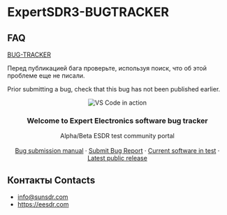 # ExpertSDR3-BUGTRACKER

## FAQ
[BUG-TRACKER](https://github.com/ExpertSDR3/ExpertSDR3-BUG-TRACKER/issues)

Перед публикацией бага проверьте, используя поиск, что об этой проблеме еще не писали.

Prior submitting a bug, check that this bug has not been published earlier.

<p align="center">
  <img alt="VS Code in action" src="https://i.imgur.com/xgD6L43.gif">
</p>

  <h3 align="center">Welcome to Expert Electronics software bug tracker</h3>
  <p align="center">  

  <p align="center">
    Alpha/Beta ESDR test community portal <br />
    <br />
    <a href="#bug-submission-manual">Bug submission manual</a>
    ·    
    <a href="https://github.com/VK6NX/EE-Software-TestLounge/issues">Submit Bug Report</a>
    ·
    <a href="https://eesdr.com/index.php?option=com_acym&ctrl=fronturl&action=acymailing_frontrouter&task=click&urlid=47&userid=11&mailid=75" target="_blank">Current software in test</a>
    ·
    <a href="https://eesdr.com/en/software-en/expertsdr3-en" target="_blank">Latest public release</a>
  </p>
</p>

## Контакты Contacts
* info@sunsdr.com
* https://eesdr.com
